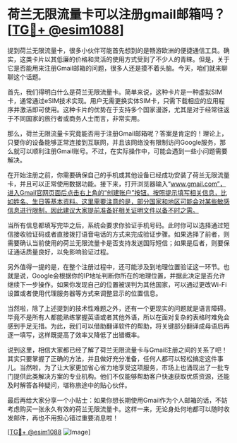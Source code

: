 # 荷兰无限流量卡可以注册gmail邮箱吗？[[TG💪+ @esim1088](https://t.me/s/esim1088)]

提到荷兰无限流量卡，很多小伙伴可能首先想到的是畅游欧洲的便捷通信工具。确实，这类卡片以其低廉的价格和灵活的使用方式受到了不少人的青睐。但是，关于它是否能用来注册Gmail邮箱的问题，很多人还是摸不着头脑。今天，咱们就来聊聊这个话题。

首先，我们得明白什么是荷兰无限流量卡。简单来说，这种卡片是一种虚拟SIM卡，通常通过eSIM技术实现。用户无需更换实体SIM卡，只需下载相应的应用程序并激活即可使用。这种卡片的优势在于支持多个国家漫游，尤其是对于经常往返于不同国家的旅行者或商务人士而言，非常实用。

那么，荷兰无限流量卡究竟能否用于注册Gmail邮箱呢？答案是肯定的！理论上，只要你的设备能够正常连接到互联网，并且该网络没有限制访问Google服务，那么就可以顺利注册Gmail账号。不过，在实际操作中，可能会遇到一些小问题需要解决。

在开始注册之前，你需要确保自己的手机或其他设备已经成功安装了荷兰无限流量卡，并且可以正常使用数据功能。接下来，打开浏览器输入“www.gmail.com”，进入Gmail官网页面后点击右上角的“创建账户”按钮。按照提示填写相关信息，比如姓名、生日等基本资料。这里需要注意的是，部分国家和地区可能会对某些敏感信息进行限制，因此建议大家提前准备好相关证明文件以备不时之需。

当所有信息都填写完毕之后，系统会要求你验证手机号码。此时你可以选择通过短信接收验证码或者直接拨打语音电话的方式来完成验证步骤。如果选择了前者，则需要确认当前使用的荷兰无限流量卡是否支持发送国际短信；如果是后者，则要保证通话质量良好，以免影响验证过程。

另外值得一提的是，在整个注册过程中，还可能涉及到地理位置验证这一环节。也就是说，Google会根据你的IP地址判断你所在的地理位置，并据此决定是否允许继续下一步操作。如果你发现自己的位置被误判为其他国家，可以通过更改Wi-Fi设置或者使用代理服务器等方式来调整显示的位置信息。

当然啦，除了上述提到的技术性难题之外，还有一个更现实的问题就是语言障碍。毕竟不是所有人都能熟练掌握英语或者其他外语，所以在面对复杂的表格时难免会感到手足无措。为此，我们可以借助翻译软件的帮助，将关键部分翻译成母语后再逐一填写，这样既提高了效率又降低了出错概率。

说到这里，相信大家都已经了解了荷兰无限流量卡与Gmail注册之间的关系了吧！其实只要掌握了正确的方法，并且做好充分准备，任何人都可以轻松搞定这件事儿。当然啦，为了让大家更加省心省力地享受这项服务，市场上也涌现出了一批专门提供此类解决方案的专业机构。他们不仅能够帮助客户快速获取优质资源，还能及时解答各种疑问，堪称旅途中的贴心伙伴。

最后再给大家分享一个小贴士：如果你想长期使用Gmail作为个人邮箱的话，不妨考虑购买一张永久有效的荷兰无限流量卡。这样一来，无论身处何地都可以随时收发邮件，再也不用担心错过重要消息啦！

[[TG💪+ @esim1088](https://t.me/s/esim1088) ![Image](https://i.postimg.cc/4NQfJmqS/Snipaste-2025-05-13-00-14-12.png)]
